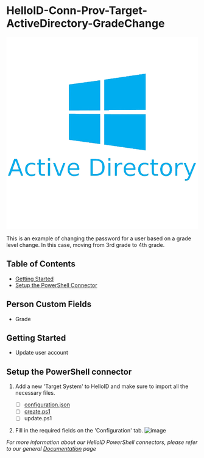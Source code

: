 # HelloID-Conn-Prov-Target-ActiveDirectory-GradeChange
<p align="center">
  <img src="https://github.com/Tools4everBV/HelloID-Conn-Prov-Target-ActiveDirectory/blob/main/Assets/ActiveDirectoryLogo.png">
</p>
This is an example of changing the password for a user based on a grade level change. In this case, moving from 3rd grade to 4th grade.

## Table of Contents
* [Getting Started](#getting-started)
* [Setup the PowerShell Connector](#setup-the-powershell-connector)

## Person Custom Fields
- Grade

## Getting Started
* Update user account

## Setup the PowerShell connector
1. Add a new 'Target System' to HelloID and make sure to import all the necessary files.

    - [ ] [configuration.json](https://github.com/Tools4everBV/HelloID-Conn-Prov-Target-ActiveDirectory/blob/main/configuration.json)
    - [ ] [create.ps1](https://github.com/Tools4everBV/HelloID-Conn-Prov-Target-ActiveDirectory/blob/main/create.ps1)
    - [ ] update.ps1

2. Fill in the required fields on the 'Configuration' tab. 
![image](https://github.com/Tools4everBV/HelloID-Conn-Prov-Target-ActiveDirectory/blob/main/Assets/config.png)

_For more information about our HelloID PowerShell connectors, please refer to our general [Documentation](https://docs.helloid.com/hc/en-us/articles/360012557600-Configure-a-custom-PowerShell-source-system) page_
